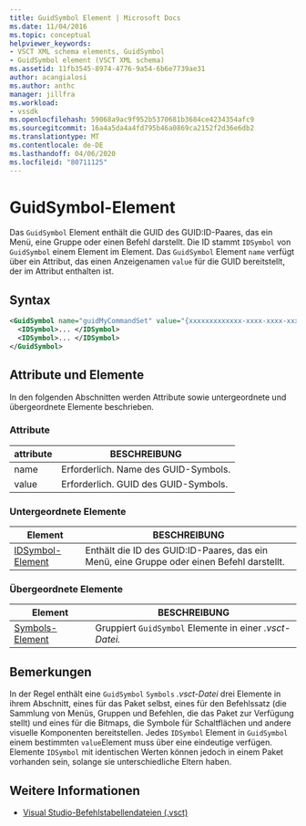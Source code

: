 ```yaml
---
title: GuidSymbol Element | Microsoft Docs
ms.date: 11/04/2016
ms.topic: conceptual
helpviewer_keywords:
- VSCT XML schema elements, GuidSymbol
- GuidSymbol element (VSCT XML schema)
ms.assetid: 11fb3545-8974-4776-9a54-6b6e7739ae31
author: acangialosi
ms.author: anthc
manager: jillfra
ms.workload:
- vssdk
ms.openlocfilehash: 59068a9ac9f952b5370681b3684ce4234354afc9
ms.sourcegitcommit: 16a4a5da4a4fd795b46a0869ca2152f2d36e6db2
ms.translationtype: MT
ms.contentlocale: de-DE
ms.lasthandoff: 04/06/2020
ms.locfileid: "80711125"
---
```

# <a name="guidsymbol-element"></a>GuidSymbol-Element
Das `GuidSymbol` Element enthält die GUID des GUID:ID-Paares, das ein Menü, eine Gruppe oder einen Befehl darstellt. Die ID stammt `IDSymbol` von `GuidSymbol` einem Element im Element. Das `GuidSymbol` Element `name` verfügt über ein Attribut, das einen Anzeigenamen `value` für die GUID bereitstellt, der im Attribut enthalten ist.

## <a name="syntax"></a>Syntax

```xml
<GuidSymbol name="guidMyCommandSet" value="{xxxxxxxxxxxxx-xxxx-xxxx-xxxxxxxxxxxx}">
  <IDSymbol>... </IDSymbol>
  <IDSymbol>... </IDSymbol>
</GuidSymbol>
```

## <a name="attributes-and-elements"></a>Attribute und Elemente
 In den folgenden Abschnitten werden Attribute sowie untergeordnete und übergeordnete Elemente beschrieben.

### <a name="attributes"></a>Attribute

|attribute|BESCHREIBUNG|
|---------------|-----------------|
|name|Erforderlich. Name des GUID-Symbols.|
|value|Erforderlich. GUID des GUID-Symbols.|

### <a name="child-elements"></a>Untergeordnete Elemente

|Element|BESCHREIBUNG|
|-------------|-----------------|
|[IDSymbol-Element](../extensibility/idsymbol-element.md)|Enthält die ID des GUID:ID-Paares, das ein Menü, eine Gruppe oder einen Befehl darstellt.|

### <a name="parent-elements"></a>Übergeordnete Elemente

|Element|BESCHREIBUNG|
|-------------|-----------------|
|[Symbols-Element](../extensibility/symbols-element.md)|Gruppiert `GuidSymbol` Elemente in einer *.vsct-Datei.*|

## <a name="remarks"></a>Bemerkungen
 In der Regel enthält eine `GuidSymbol` `Symbols` *.vsct-Datei* drei Elemente in ihrem Abschnitt, eines für das Paket selbst, eines für den Befehlssatz (die Sammlung von Menüs, Gruppen und Befehlen, die das Paket zur Verfügung stellt) und eines für die Bitmaps, die Symbole für Schaltflächen und andere visuelle Komponenten bereitstellen. Jedes `IDSymbol` Element in `GuidSymbol` einem bestimmten `value`Element muss über eine eindeutige verfügen. Elemente `IDSymbol` mit identischen Werten können jedoch in einem Paket vorhanden sein, solange sie unterschiedliche Eltern haben.

## <a name="see-also"></a>Weitere Informationen
- [Visual Studio-Befehlstabellendateien (.vsct)](../extensibility/internals/visual-studio-command-table-dot-vsct-files.md)
